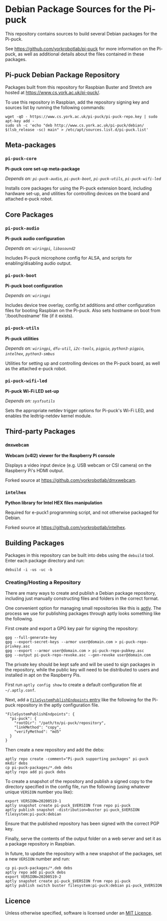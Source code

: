 # Debian Package Sources for the Pi-puck

This repository contains sources to build several Debian packages for the Pi-puck.

See https://github.com/yorkrobotlab/pi-puck for more information on the Pi-puck, as well as additional details about the files contained in these packages.


## Pi-puck Debian Package Repository

Packages built from this repository for Raspbian Buster and Stretch are hosted at https://www.cs.york.ac.uk/pi-puck/.

To use this repository in Raspbian, add the repository signing key and sources list by running the following commands:
```
wget -qO - https://www.cs.york.ac.uk/pi-puck/pi-puck-repo.key | sudo apt-key add -
sudo sh -c 'echo "deb http://www.cs.york.ac.uk/pi-puck/debian/ $(lsb_release -sc) main" > /etc/apt/sources.list.d/pi-puck.list'
```


## Meta-packages

### `pi-puck-core`

**Pi-puck core set-up meta-package**

_Depends on: `pi-puck-audio`, `pi-puck-boot`, `pi-puck-utils`, `pi-puck-wifi-led`_

Installs core packages for using the Pi-puck extension board, including hardware set-up, and utilities for controlling devices on the board and attached e-puck robot.


## Core Packages

### `pi-puck-audio`

**Pi-puck audio configuration**

_Depends on: `wiringpi`, `libasound2`_

Includes Pi-puck microphone config for ALSA, and scripts for enabling/disabling audio output.


### `pi-puck-boot`

**Pi-puck boot configuration**

_Depends on: `wiringpi`_

Includes device tree overlay, config.txt additions and other configuration files for booting Raspbian on the Pi-puck.
Also sets hostname on boot from '/boot/hostname' file (if it exists).


### `pi-puck-utils`

**Pi-puck utilities**

_Depends on: `wiringpi`, `dfu-util`, `i2c-tools`, `pigpio`, `python3-pigpio`, `intelhex`, `python3-smbus`_

Utilities for setting up and controlling devices on the Pi-puck board, as well as the attached e-puck robot.


### `pi-puck-wifi-led`

**Pi-puck Wi-Fi LED set-up**

_Depends on: `sysfsutils`_

Sets the appropriate netdev trigger options for Pi-puck's Wi-Fi LED, and enables the ledtrig-netdev kernel module.


## Third-party Packages

### `dmxwebcam`

**Webcam (v4l2) viewer for the Raspberry Pi console**

Displays a video input device (e.g. USB webcam or CSI camera) on the Raspberry Pi's HDMI output.

Forked source at https://github.com/yorkrobotlab/dmxwebcam.


### `intelhex`

**Python library for Intel HEX files manipulation**

Required for e-puck1 programming script, and not otherwise packaged for Debian.

Forked source at https://github.com/yorkrobotlab/intelhex.


## Building Packages

Packages in this repository can be built into debs using the `debuild` tool.
Enter each package directory and run:
```
debuild -i -us -uc -b
```


### Creating/Hosting a Repository

There are many ways to create and publish a Debian package repository, including just manually constructing files and folders in the correct format.

One convenient option for managing small repositories like this is [aptly](https://www.aptly.info).
The process we use for publishing packages through aptly looks something like the following.

First create and export a GPG key pair for signing the repository:
```
gpg --full-generate-key
gpg --export-secret-keys --armor user@domain.com > pi-puck-repo-privkey.asc
gpg --export --armor user@domain.com > pi-puck-repo-pubkey.asc
gpg --output pi-puck-repo-revoke.asc --gen-revoke user@domain.com
```

The private key should be kept safe and will be used to sign packages in the repository, while the public key will need to be distributed to users and installed in apt on the Raspberry Pis.

First run `aptly config show` to create a default configuration file at `~/.aptly.conf`.

Next, add a [`FileSystemPublishEndpoints` entry](https://www.aptly.info/doc/feature/filesystem/) like the following for the Pi-puck repository in the aptly configuration file.
```
"FileSystemPublishEndpoints": {
  "pi-puck": {
    "rootDir": "/path/to/pi-puck/repository",
    "linkMethod": "copy",
    "verifyMethod": "md5"
  }
}
```

Then create a new repository and add the debs:
```
aptly repo create -comment="Pi-puck supporting packages" pi-puck
mkdir debs
cp pi-puck-packages/*.deb debs
aptly repo add pi-puck debs
```

To create a snapshot of the repository and publish a signed copy to the directory specified in the config file, run the following (using whatever unique `VERSION` number you like):
```
export VERSION=20200519-1
aptly snapshot create pi-puck_$VERSION from repo pi-puck
aptly publish snapshot -distribution=buster pi-puck_$VERSION filesystem:pi-puck:debian
```

Ensure that the published repository has been signed with the correct PGP key.

Finally, serve the contents of the output folder on a web server and set it as a package repository in Raspbian.

In future, to update the repository with a new snapshot of the packages, set a new `VERSION` number and run:
```
cp pi-puck-packages/*.deb debs
aptly repo add pi-puck debs
export VERSION=20200519-2
aptly snapshot create pi-puck_$VERSION from repo pi-puck
aptly publish switch buster filesystem:pi-puck:debian pi-puck_$VERSION
```


## Licence

Unless otherwise specified, software is licensed under an [MIT Licence][mit].

[mit]: /LICENSE
